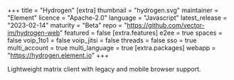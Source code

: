 +++
title = "Hydrogen"
[extra]
thumbnail = "hydrogen.svg"
maintainer = "Element"
licence = "Apache-2.0"
language = "Javascript"
latest_release = "2023-02-14"
maturity = "Beta"
repo = "https://github.com/vector-im/hydrogen-web"
featured = false
[extra.features]
e2ee = true
spaces = false
voip_1to1 = false
voip_jitsi = false
threads = false
sso = true
multi_account = true
multi_language = true
[extra.packages]
webapp = "https://hydrogen.element.io"
+++

Lightweight matrix client with legacy and mobile browser support.
